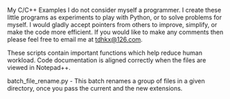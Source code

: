 My C/C++ Examples
I do not consider myself a programmer. I create these little programs as experiments to play with Python, or to solve problems for myself. I would gladly accept pointers from others to improve, simplify, or make the code more efficient. If you would like to make any comments then please feel free to email me at tdhkx@126.com.

These scripts contain important functions which help reduce human workload. Code documentation is aligned correctly when the files are viewed in Notepad++.

batch_file_rename.py - This batch renames a group of files in a given directory, once you pass the current and the new extensions.
